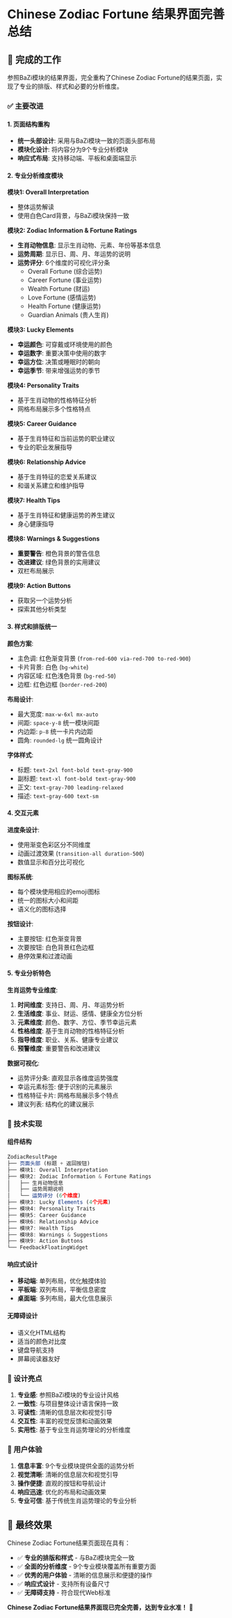 # Chinese Zodiac Fortune 结果界面完善总结

## 🎯 完成的工作

参照BaZi模块的结果界面，完全重构了Chinese Zodiac Fortune的结果页面，实现了专业的排版、样式和必要的分析维度。

### ✅ 主要改进

#### 1. **页面结构重构**
- **统一头部设计**: 采用与BaZi模块一致的页面头部布局
- **模块化设计**: 将内容分为9个专业分析模块
- **响应式布局**: 支持移动端、平板和桌面端显示

#### 2. **专业分析维度模块**

**模块1: Overall Interpretation**
- 整体运势解读
- 使用白色Card背景，与BaZi模块保持一致

**模块2: Zodiac Information & Fortune Ratings**
- **生肖动物信息**: 显示生肖动物、元素、年份等基本信息
- **运势周期**: 显示日、周、月、年运势的说明
- **运势评分**: 6个维度的可视化评分条
  - Overall Fortune (综合运势)
  - Career Fortune (事业运势)
  - Wealth Fortune (财运)
  - Love Fortune (感情运势)
  - Health Fortune (健康运势)
  - Guardian Animals (贵人生肖)

**模块3: Lucky Elements**
- **幸运颜色**: 可穿戴或环境使用的颜色
- **幸运数字**: 重要决策中使用的数字
- **幸运方位**: 决策或睡眠时的朝向
- **幸运季节**: 带来增强运势的季节

**模块4: Personality Traits**
- 基于生肖动物的性格特征分析
- 网格布局展示多个性格特点

**模块5: Career Guidance**
- 基于生肖特征和当前运势的职业建议
- 专业的职业发展指导

**模块6: Relationship Advice**
- 基于生肖特征的恋爱关系建议
- 和谐关系建立和维护指导

**模块7: Health Tips**
- 基于生肖特征和健康运势的养生建议
- 身心健康指导

**模块8: Warnings & Suggestions**
- **重要警告**: 橙色背景的警告信息
- **改进建议**: 绿色背景的实用建议
- 双栏布局展示

**模块9: Action Buttons**
- 获取另一个运势分析
- 探索其他分析类型

#### 3. **样式和排版统一**

**颜色方案**:
- 主色调: 红色渐变背景 (`from-red-600 via-red-700 to-red-900`)
- 卡片背景: 白色 (`bg-white`)
- 内容区域: 红色浅色背景 (`bg-red-50`)
- 边框: 红色边框 (`border-red-200`)

**布局设计**:
- 最大宽度: `max-w-6xl mx-auto`
- 间距: `space-y-8` 统一模块间距
- 内边距: `p-8` 统一卡片内边距
- 圆角: `rounded-lg` 统一圆角设计

**字体样式**:
- 标题: `text-2xl font-bold text-gray-900`
- 副标题: `text-xl font-bold text-gray-900`
- 正文: `text-gray-700 leading-relaxed`
- 描述: `text-gray-600 text-sm`

#### 4. **交互元素**

**进度条设计**:
- 使用渐变色彩区分不同维度
- 动画过渡效果 (`transition-all duration-500`)
- 数值显示和百分比可视化

**图标系统**:
- 每个模块使用相应的emoji图标
- 统一的图标大小和间距
- 语义化的图标选择

**按钮设计**:
- 主要按钮: 红色渐变背景
- 次要按钮: 白色背景红色边框
- 悬停效果和过渡动画

#### 5. **专业分析特色**

**生肖运势专业维度**:
1. **时间维度**: 支持日、周、月、年运势分析
2. **生活维度**: 事业、财运、感情、健康全方位分析
3. **元素维度**: 颜色、数字、方位、季节幸运元素
4. **性格维度**: 基于生肖动物的性格特征分析
5. **指导维度**: 职业、关系、健康专业建议
6. **预警维度**: 重要警告和改进建议

**数据可视化**:
- 运势评分条: 直观显示各维度运势强度
- 幸运元素标签: 便于识别的元素展示
- 性格特征卡片: 网格布局展示多个特点
- 建议列表: 结构化的建议展示

### 🔧 技术实现

#### 组件结构
```typescript
ZodiacResultPage
├── 页面头部 (标题 + 返回按钮)
├── 模块1: Overall Interpretation
├── 模块2: Zodiac Information & Fortune Ratings
│   ├── 生肖动物信息
│   ├── 运势周期说明
│   └── 运势评分 (6个维度)
├── 模块3: Lucky Elements (4个元素)
├── 模块4: Personality Traits
├── 模块5: Career Guidance
├── 模块6: Relationship Advice
├── 模块7: Health Tips
├── 模块8: Warnings & Suggestions
├── 模块9: Action Buttons
└── FeedbackFloatingWidget
```

#### 响应式设计
- **移动端**: 单列布局，优化触摸体验
- **平板端**: 双列布局，平衡信息密度
- **桌面端**: 多列布局，最大化信息展示

#### 无障碍设计
- 语义化HTML结构
- 适当的颜色对比度
- 键盘导航支持
- 屏幕阅读器友好

### 🎨 设计亮点

1. **专业感**: 参照BaZi模块的专业设计风格
2. **一致性**: 与项目整体设计语言保持一致
3. **可读性**: 清晰的信息层次和视觉引导
4. **交互性**: 丰富的视觉反馈和动画效果
5. **实用性**: 基于专业生肖运势理论的分析维度

### 📱 用户体验

1. **信息丰富**: 9个专业模块提供全面的运势分析
2. **视觉清晰**: 清晰的信息层次和视觉引导
3. **操作便捷**: 直观的按钮和导航设计
4. **响应迅速**: 优化的布局和动画效果
5. **专业可信**: 基于传统生肖运势理论的专业分析

## 🚀 最终效果

Chinese Zodiac Fortune结果页面现在具有：
- ✅ **专业的排版和样式** - 与BaZi模块完全一致
- ✅ **全面的分析维度** - 9个专业模块覆盖所有重要方面
- ✅ **优秀的用户体验** - 清晰的信息展示和便捷的操作
- ✅ **响应式设计** - 支持所有设备尺寸
- ✅ **无障碍支持** - 符合现代Web标准

**Chinese Zodiac Fortune结果界面现已完全完善，达到专业水准！** 🎊
